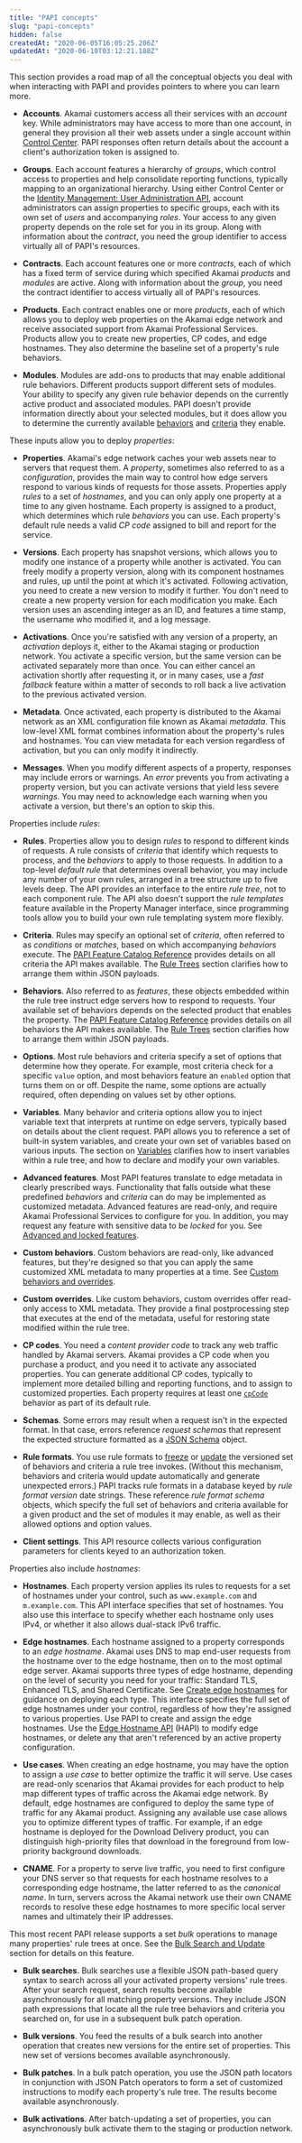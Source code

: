 ```yaml
---
title: "PAPI concepts"
slug: "papi-concepts"
hidden: false
createdAt: "2020-06-05T16:05:25.206Z"
updatedAt: "2020-06-10T03:12:21.188Z"
---
```

This section provides a road map of all the conceptual objects you deal with when interacting with PAPI and provides pointers to where you can learn more.

- __Accounts__. Akamai customers access all their services with an _account_ key. While administrators may have access to more than one account, in general they provision all their web assets under a single account within [Control Center](http://control.akamai.com). PAPI responses often return details about the account a client's authorization token is assigned to.

- __Groups__. Each account features a hierarchy of _groups_, which control access to properties and help consolidate reporting functions, typically mapping to an organizational hierarchy. Using either Control Center or the [Identity Management: User Administration API](https://learn.akamai.com/en-us/api/core_features/identity_management_user_admin/v2.html), account administrators can assign properties to specific groups, each with its own set of _users_ and accompanying _roles_. Your access to any given property depends on the role set for you in its group. Along with information about the _contract_, you need the group identifier to access virtually all of PAPI's resources.

- __Contracts__. Each account features one or more _contracts_, each of which has a fixed term of service during which specified Akamai _products_ and _modules_ are active. Along with information about the _group_, you need the contract identifier to access virtually all of PAPI's resources.

- __Products__. Each contract enables one or more _products_, each of which allows you to deploy web properties on the Akamai edge network and receive associated support from Akamai Professional Services. Products allow you to create new properties, CP codes, and edge hostnames. They also determine the baseline set of a property's rule behaviors.

- __Modules__. Modules are add-ons to products that may enable additional rule behaviors. Different products support different sets of modules. Your ability to specify any given rule behavior depends on the currently active product and associated modules. PAPI doesn't provide information directly about your selected modules, but it does allow you to determine the currently available [behaviors](#getavailablebehaviors) and [criteria](#getavailablecriteria) they enable.

These inputs allow you to deploy _properties_:

- __Properties__. Akamai's edge network caches your web assets near to servers that request them. A _property_, sometimes also referred to as a _configuration_, provides the main way to control how edge servers respond to various kinds of requests for those assets. Properties apply _rules_ to a set of _hostnames_, and you can only apply one property at a time to any given hostname. Each property is assigned to a product, which determines which rule _behaviors_ you can use. Each property's default rule needs a valid _CP code_ assigned to bill and report for the service.

- __Versions__. Each property has snapshot versions, which allows you to modify one instance of a property while another is activated. You can freely modify a property version, along with its component hostnames and rules, up until the point at which it's activated. Following activation, you need to create a new version to modify it further. You don't need to create a new property version for each modification you make. Each version uses an ascending integer as an ID, and features a time stamp, the username who modified it, and a log message.

- __Activations__. Once you're satisfied with any version of a property, an _activation_ deploys it, either to the Akamai staging or production network. You activate a specific version, but the same version can be activated separately more than once. You can either cancel an activation shortly after requesting it, or in many cases, use a _fast fallback_ feature within a matter of seconds to roll back a live activation to the previous activated version.

- __Metadata__. Once activated, each property is distributed to the Akamai network as an XML configuration file known as Akamai _metadata_. This low-level XML format combines information about the property's rules and hostnames. You can view metadata for each version regardless of activation, but you can only modify it indirectly.

- __Messages__. When you modify different aspects of a property, responses may include errors or warnings. An _error_ prevents you from activating a property version, but you can activate versions that yield less severe _warnings_. You may need to acknowledge each warning when you activate a version, but there's an option to skip this.

Properties include _rules_:

- __Rules__. Properties allow you to design _rules_ to respond to different kinds of requests. A rule consists of _criteria_ that identify which requests to process, and the _behaviors_ to apply to those requests. In addition to a top-level _default rule_ that determines overall behavior, you may include any number of your own rules, arranged in a tree structure up to five levels deep. The API provides an interface to the entire _rule tree_, not to each component rule. The API also doesn't support the _rule templates_ feature available in the Property Manager interface, since programming tools allow you to build your own rule templating system more flexibly.

- __Criteria__. Rules may specify an optional set of _criteria_, often referred to as _conditions_ or _matches_, based on which accompanying _behaviors_ execute. The [PAPI Feature Catalog Reference](https://learn.akamai.com/en-us/api/core_features/property_manager/vlatest.html) provides details on all criteria the API makes available. The [Rule Trees](#ruletrees) section clarifies how to arrange them within JSON payloads.

- __Behaviors__. Also referred to as _features_, these objects embedded within the rule tree instruct edge servers how to respond to requests. Your available set of behaviors depends on the selected product that enables the property. The [PAPI Feature Catalog Reference](https://learn.akamai.com/en-us/api/core_features/property_manager/vlatest.html) provides details on all behaviors the API makes available. The [Rule Trees](#ruletrees) section clarifies how to arrange them within JSON payloads.

- __Options__. Most rule behaviors and criteria specify a set of options that determine how they operate. For example, most criteria check for a specific `value` option, and most behaviors feature an `enabled` option that turns them on or off. Despite the name, some options are actually required, often depending on values set by other options.

- __Variables__. Many behavior and criteria options allow you to inject variable text that interprets at runtime on edge servers, typically based on details about the client request. PAPI allows you to reference a set of built-in system variables, and create your own set of variables based on various inputs. The section on [Variables](#variables) clarifies how to insert variables within a rule tree, and how to declare and modify your own variables.

- __Advanced features__. Most PAPI features translate to edge metadata in clearly prescribed ways. Functionality that falls outside what these predefined _behaviors_ and _criteria_ can do may be implemented as customized metadata. Advanced features are read-only, and require Akamai Professional Services to configure for you. In addition, you may request any feature with sensitive data to be _locked_ for you. See [Advanced and locked features](#advancedfeatures).

- __Custom behaviors__. Custom behaviors are read-only, like advanced features, but they're designed so that you can apply the same customized XML metadata to many properties at a time. See [Custom behaviors and overrides](#custombehaviors).

- __Custom overrides__. Like custom behaviors, custom overrides offer read-only access to XML metadata. They provide a final postprocessing step that executes at the end of the metadata, useful for restoring state modified within the rule tree.

- __CP codes__. You need a _content provider code_ to track any web traffic handled by Akamai servers. Akamai provides a CP code when you purchase a product, and you need it to activate any associated properties. You can generate additional CP codes, typically to implement more detailed billing and reporting functions, and to assign to customized properties. Each property requires at least one [`cpCode`](https://learn.akamai.com/en-us/api/core_features/property_manager/vlatest.html#cpcode) behavior as part of its default rule.

- __Schemas__. Some errors may result when a request isn't in the expected format. In that case, errors reference _request schemas_ that represent the expected structure formatted as a [JSON Schema](http://json-schema.org) object.

- __Rule formats__. You use rule formats to [freeze](#freezerf) or [update](#updaterf) the versioned set of behaviors and criteria a rule tree invokes. (Without this mechanism, behaviors and criteria would update automatically and generate unexpected errors.) PAPI tracks rule formats in a database keyed by _rule format version_ date strings. These reference _rule format schema_ objects, which specify the full set of behaviors and criteria available for a given product and the set of modules it may enable, as well as their allowed options and option values.

- __Client settings__. This API resource collects various configuration parameters for clients keyed to an authorization token.

Properties also include _hostnames_:

- __Hostnames__. Each property version applies its rules to requests for a set of hostnames under your control, such as `www.example.com` and `m.example.com`. This API interface specifies that set of hostnames. You also use this interface to specify whether each hostname only uses IPv4, or whether it also allows dual-stack IPv6 traffic.

- __Edge hostnames__. Each hostname assigned to a property corresponds to an _edge hostname_. Akamai uses DNS to map end-user requests from the hostname over to the edge hostname, then on to the most optimal edge server.  Akamai supports three types of edge hostname, depending on the level of security you need for your traffic: Standard TLS, Enhanced TLS, and Shared Certificate.  See [Create edge hostnames](#createedgehostnames) for guidance on deploying each type.  This interface specifies the full set of edge hostnames under your control, regardless of how they're assigned to various properties. Use PAPI to create and assign the edge hostnames. Use the [Edge Hostname API](https://developer.akamai.com/api/core_features/edge_hostnames/v1.html#getcertificatefortheedgehostname) (HAPI) to modify edge hostnames, or delete any that aren't referenced by an active property configuration.

- __Use cases__. When creating an edge hostname, you may have the option to assign a _use case_ to better optimize the traffic it will serve.  Use cases are read-only scenarios that Akamai provides for each product to help map different types of traffic across the Akamai edge network.  By default, edge hostnames are configured to deploy the same type of traffic for any Akamai product.  Assigning any available use case allows you to optimize different types of traffic. For example, if an edge hostname is deployed for the Download Delivery product, you can distinguish high-priority files that download in the foreground from low-priority background downloads.

- __CNAME__. For a property to serve live traffic, you need to first configure your DNS server so that requests for each hostname resolves to a corresponding edge hostname, the latter referred to as the _canonical name_. In turn, servers across the Akamai network use their own CNAME records to resolve these edge hostnames to more specific local server names and ultimately their IP addresses.

This most recent PAPI release supports a set _bulk_ operations to manage many properties' rule trees at once. See the [Bulk Search and Update](#bulksearchandupdate) section for details on this feature.

- __Bulk searches__. Bulk searches use a flexible JSON path-based query syntax to search across all your activated property versions' rule trees. After your search request, search results become available asynchronously for all matching property versions. They include JSON path expressions that locate all the rule tree behaviors and criteria you searched on, for use in a subsequent bulk patch operation.

- __Bulk versions__. You feed the results of a bulk search into another operation that creates new versions for the entire set of properties. This new set of versions becomes available asynchronously.

- __Bulk patches__. In a bulk patch operation, you use the JSON path locators in conjunction with JSON Patch operators to form a set of customized instructions to modify each property's rule tree. The results become available asynchronously.

- __Bulk activations__. After batch-updating a set of properties, you can asynchronously bulk activate them to the staging or production network.